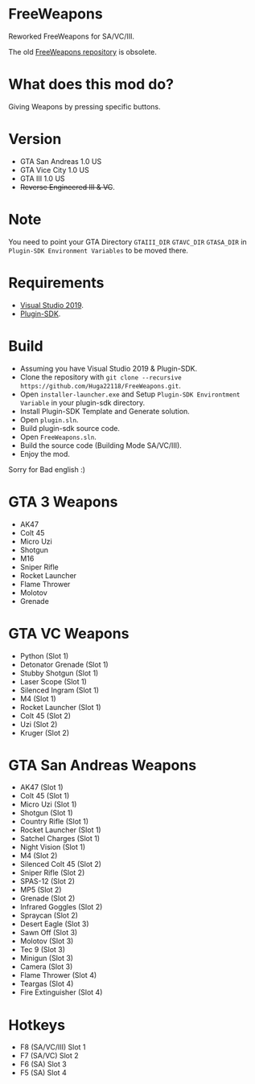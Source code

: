 # FreeWeapons
Reworked FreeWeapons for SA/VC/III.

The old [FreeWeapons repository](https://github.com/Huga22118/FreeWeapons-Old) is obsolete.

# What does this mod do?
Giving Weapons by pressing specific buttons.

# Version
- GTA San Andreas 1.0 US
- GTA Vice City 1.0 US
- GTA III 1.0 US
- ~~Reverse Engineered III & VC~~.

# Note
You need to point your GTA Directory `GTAIII_DIR` `GTAVC_DIR` `GTASA_DIR` in `Plugin-SDK Environment Variables` to be moved there.

# Requirements
- [Visual Studio 2019](https://download.visualstudio.microsoft.com/download/pr/b763973d-da6e-4025-834d-d8bc48e7d37f/9b7780b6641ceb4e62c0578d59eb3dbebeda8f5a3474ed253316b0b004d2466e/vs_Community.exe).
- [Plugin-SDK](https://github.com/DK22Pac/plugin-sdk).

# Build
- Assuming you have Visual Studio 2019 & Plugin-SDK.
- Clone the repository with `git clone --recursive https://github.com/Huga22118/FreeWeapons.git`.
- Open `installer-launcher.exe` and Setup `Plugin-SDK Environtment Variable` in your plugin-sdk directory.
- Install Plugin-SDK Template and Generate solution.
- Open `plugin.sln`.
- Build plugin-sdk source code.
- Open `FreeWeapons.sln`.
- Build the source code (Building Mode SA/VC/III).
- Enjoy the mod.

Sorry for Bad english :) 

# GTA 3 Weapons
- AK47
- Colt 45
- Micro Uzi
- Shotgun
- M16
- Sniper Rifle
- Rocket Launcher
- Flame Thrower
- Molotov
- Grenade

# GTA VC Weapons
- Python (Slot 1)
- Detonator Grenade (Slot 1)
- Stubby Shotgun (Slot 1)
- Laser Scope (Slot 1)
- Silenced Ingram (Slot 1)
- M4 (Slot 1)
- Rocket Launcher (Slot 1)
- Colt 45 (Slot 2)
- Uzi (Slot 2)
- Kruger (Slot 2)

# GTA San Andreas Weapons
- AK47 (Slot 1)
- Colt 45 (Slot 1)
- Micro Uzi (Slot 1)
- Shotgun (Slot 1)
- Country Rifle (Slot 1)
- Rocket Launcher (Slot 1)
- Satchel Charges (Slot 1)
- Night Vision (Slot 1)
- M4 (Slot 2)
- Silenced Colt 45 (Slot 2)
- Sniper Rifle (Slot 2)
- SPAS-12 (Slot 2)
- MP5 (Slot 2)
- Grenade (Slot 2)
- Infrared Goggles (Slot 2)
- Spraycan (Slot 2)
- Desert Eagle (Slot 3)
- Sawn Off (Slot 3)
- Molotov (Slot 3)
- Tec 9 (Slot 3)
- Minigun (Slot 3)
- Camera (Slot 3)
- Flame Thrower (Slot 4)
- Teargas (Slot 4)
- Fire Extinguisher (Slot 4)

# Hotkeys
- F8 (SA/VC/III) Slot 1
- F7 (SA/VC) Slot 2
- F6 (SA) Slot 3
- F5 (SA) Slot 4
